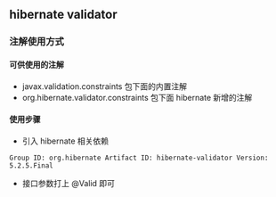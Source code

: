 ## hibernate validator

### 注解使用方式
#### 可供使用的注解
* javax.validation.constraints 包下面的内置注解
* org.hibernate.validator.constraints 包下面 hibernate 新增的注解
#### 使用步骤
* 引入 hibernate 相关依赖
```
Group ID: org.hibernate Artifact ID: hibernate-validator Version: 5.2.5.Final
```
* 接口参数打上 @Valid 即可
